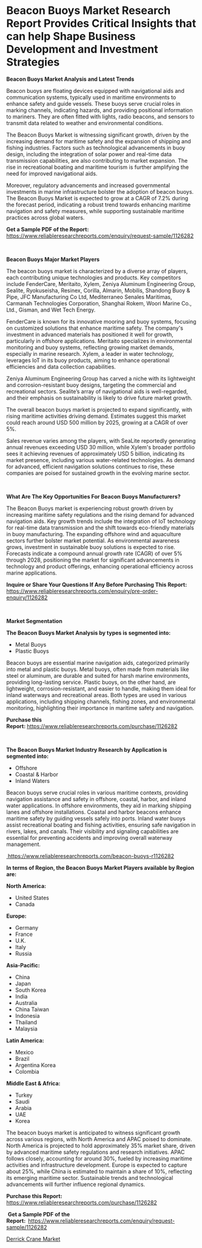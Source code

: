 <p><h1>Beacon Buoys Market Research Report Provides Critical Insights that can help Shape Business Development and Investment Strategies</h1></p><p><strong>Beacon Buoys Market Analysis and Latest Trends</strong></p>
<p><p>Beacon buoys are floating devices equipped with navigational aids and communication systems, typically used in maritime environments to enhance safety and guide vessels. These buoys serve crucial roles in marking channels, indicating hazards, and providing positional information to mariners. They are often fitted with lights, radio beacons, and sensors to transmit data related to weather and environmental conditions.</p><p>The Beacon Buoys Market is witnessing significant growth, driven by the increasing demand for maritime safety and the expansion of shipping and fishing industries. Factors such as technological advancements in buoy design, including the integration of solar power and real-time data transmission capabilities, are also contributing to market expansion. The rise in recreational boating and maritime tourism is further amplifying the need for improved navigational aids.</p><p>Moreover, regulatory advancements and increased governmental investments in marine infrastructure bolster the adoption of beacon buoys. The Beacon Buoys Market is expected to grow at a CAGR of 7.2% during the forecast period, indicating a robust trend towards enhancing maritime navigation and safety measures, while supporting sustainable maritime practices across global waters.</p></p>
<p><strong>Get a Sample PDF of the Report:&nbsp;</strong> <a href="https://www.reliableresearchreports.com/enquiry/request-sample/1126282?utm_campaign=2657&utm_medium=2&utm_source=Github&utm_content=ia&utm_term=11042025&utm_id=beacon-buoys">https://www.reliableresearchreports.com/enquiry/request-sample/1126282</a></p>
<p>&nbsp;</p>
<p><strong>Beacon Buoys Major Market Players</strong></p>
<p><p>The beacon buoys market is characterized by a diverse array of players, each contributing unique technologies and products. Key competitors include FenderCare, Meritaito, Xylem, Zeniya Aluminum Engineering Group, Sealite, Ryokuseisha, Resinex, Corilla, Almarin, Mobilis, Shandong Buoy & Pipe, JFC Manufacturing Co Ltd, Mediterraneo Senales Maritimas, Carmanah Technologies Corporation, Shanghai Rokem, Woori Marine Co., Ltd., Gisman, and Wet Tech Energy.</p><p>FenderCare is known for its innovative mooring and buoy systems, focusing on customized solutions that enhance maritime safety. The company's investment in advanced materials has positioned it well for growth, particularly in offshore applications. Meritaito specializes in environmental monitoring and buoy systems, reflecting growing market demands, especially in marine research. Xylem, a leader in water technology, leverages IoT in its buoy products, aiming to enhance operational efficiencies and data collection capabilities.</p><p>Zeniya Aluminum Engineering Group has carved a niche with its lightweight and corrosion-resistant buoy designs, targeting the commercial and recreational sectors. Sealite’s array of navigational aids is well-regarded, and their emphasis on sustainability is likely to drive future market growth. </p><p>The overall beacon buoys market is projected to expand significantly, with rising maritime activities driving demand. Estimates suggest this market could reach around USD 500 million by 2025, growing at a CAGR of over 5%.</p><p>Sales revenue varies among the players, with SeaLite reportedly generating annual revenues exceeding USD 30 million, while Xylem's broader portfolio sees it achieving revenues of approximately USD 5 billion, indicating its market presence, including various water-related technologies. As demand for advanced, efficient navigation solutions continues to rise, these companies are poised for sustained growth in the evolving marine sector.</p></p>
<p>&nbsp;</p>
<p><strong>What Are The Key Opportunities For Beacon Buoys Manufacturers?</strong></p>
<p><p>The Beacon Buoys market is experiencing robust growth driven by increasing maritime safety regulations and the rising demand for advanced navigation aids. Key growth trends include the integration of IoT technology for real-time data transmission and the shift towards eco-friendly materials in buoy manufacturing. The expanding offshore wind and aquaculture sectors further bolster market potential. As environmental awareness grows, investment in sustainable buoy solutions is expected to rise. Forecasts indicate a compound annual growth rate (CAGR) of over 5% through 2028, positioning the market for significant advancements in technology and product offerings, enhancing operational efficiency across marine applications.</p></p>
<p><strong>Inquire or Share Your Questions If Any Before Purchasing This Report:</strong> <a href="https://www.reliableresearchreports.com/enquiry/pre-order-enquiry/1126282?utm_campaign=2657&utm_medium=2&utm_source=Github&utm_content=ia&utm_term=11042025&utm_id=beacon-buoys">https://www.reliableresearchreports.com/enquiry/pre-order-enquiry/1126282</a></p>
<p>&nbsp;</p>
<p><strong>Market Segmentation</strong></p>
<p><strong>The Beacon Buoys Market Analysis by types is segmented into:</strong></p>
<p><ul><li>Metal Buoys</li><li>Plastic Buoys</li></ul></p>
<p><p>Beacon buoys are essential marine navigation aids, categorized primarily into metal and plastic buoys. Metal buoys, often made from materials like steel or aluminum, are durable and suited for harsh marine environments, providing long-lasting service. Plastic buoys, on the other hand, are lightweight, corrosion-resistant, and easier to handle, making them ideal for inland waterways and recreational areas. Both types are used in various applications, including shipping channels, fishing zones, and environmental monitoring, highlighting their importance in maritime safety and navigation.</p></p>
<p><strong>Purchase this Report:&nbsp;</strong><a href="https://www.reliableresearchreports.com/purchase/1126282?utm_campaign=2657&utm_medium=2&utm_source=Github&utm_content=ia&utm_term=11042025&utm_id=beacon-buoys">https://www.reliableresearchreports.com/purchase/1126282</a></p>
<p>&nbsp;</p>
<p><strong>The Beacon Buoys Market Industry Research by Application is segmented into:</strong></p>
<p><ul><li>Offshore</li><li>Coastal & Harbor</li><li>Inland Waters</li></ul></p>
<p><p>Beacon buoys serve crucial roles in various maritime contexts, providing navigation assistance and safety in offshore, coastal, harbor, and inland water applications. In offshore environments, they aid in marking shipping lanes and offshore installations. Coastal and harbor beacons enhance maritime safety by guiding vessels safely into ports. Inland water buoys assist recreational boating and fishing activities, ensuring safe navigation in rivers, lakes, and canals. Their visibility and signaling capabilities are essential for preventing accidents and improving overall waterway management.</p></p>
<p><a href="https://www.reliableresearchreports.com/beacon-buoys-r1126282?utm_campaign=2657&utm_medium=2&utm_source=Github&utm_content=ia&utm_term=11042025&utm_id=beacon-buoys">&nbsp;https://www.reliableresearchreports.com/beacon-buoys-r1126282</a></p>
<p><strong>In terms of Region, the Beacon Buoys Market Players available by Region are:</strong></p>
<p>
    <p> <strong> North America: </strong>
        <ul>
            <li>United States</li>
            <li>Canada</li>
        </ul>
        </p> 
    <p> <strong> Europe: </strong>
        <ul>
            <li>Germany</li>
            <li>France</li>
            <li>U.K.</li>
            <li>Italy</li>
            <li>Russia</li>
        </ul>
        </p> 
    <p> <strong> Asia-Pacific: </strong>
        <ul>
            <li>China</li>
            <li>Japan</li>
            <li>South Korea</li>
            <li>India</li>
            <li>Australia</li>
            <li>China Taiwan</li>
            <li>Indonesia</li>
            <li>Thailand</li>
            <li>Malaysia</li>
        </ul>
        </p> 
    <p> <strong> Latin America: </strong>
        <ul>
            <li>Mexico</li>
            <li>Brazil</li>
            <li>Argentina Korea</li>
            <li>Colombia</li>
        </ul>
        </p> 
    <p> <strong> Middle East & Africa: </strong>
        <ul>
            <li>Turkey</li>
            <li>Saudi</li>
            <li>Arabia</li>
            <li>UAE</li>
            <li>Korea</li>
        </ul>
    </p>
    </p>
<p><p>The beacon buoys market is anticipated to witness significant growth across various regions, with North America and APAC poised to dominate. North America is projected to hold approximately 35% market share, driven by advanced maritime safety regulations and research initiatives. APAC follows closely, accounting for around 30%, fueled by increasing maritime activities and infrastructure development. Europe is expected to capture about 25%, while China is estimated to maintain a share of 10%, reflecting its emerging maritime sector. Sustainable trends and technological advancements will further influence regional dynamics.</p></p>
<p><strong>Purchase this Report: </strong><a href="https://www.reliableresearchreports.com/purchase/1126282?utm_campaign=2657&utm_medium=2&utm_source=Github&utm_content=ia&utm_term=11042025&utm_id=beacon-buoys">https://www.reliableresearchreports.com/purchase/1126282</a></p>
<p>&nbsp;<strong>Get a Sample PDF of the Report:&nbsp;&nbsp;</strong><a href="https://www.reliableresearchreports.com/enquiry/request-sample/1126282?utm_campaign=2657&utm_medium=2&utm_source=Github&utm_content=ia&utm_term=11042025&utm_id=beacon-buoys">https://www.reliableresearchreports.com/enquiry/request-sample/1126282</a></p>
<p><strong></strong></p>
<p><p><a href="https://github.com/wantadhagino/Market-Research-Report-List-1/blob/main/derrick-crane-market.md?utm_campaign=2657&utm_medium=2&utm_source=Github&utm_content=ia&utm_term=11042025&utm_id=beacon-buoys">Derrick Crane Market</a></p></p>